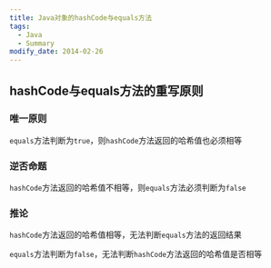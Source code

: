 ```yaml
---
title: Java对象的hashCode与equals方法
tags: 
  - Java
  - Summary
modify_date: 2014-02-26
---
```


## hashCode与equals方法的重写原则

<!--more-->

### 唯一原则

`equals`方法判断为`true`，则`hashCode`方法返回的哈希值也必须相等

### 逆否命题

`hashCode`方法返回的哈希值不相等，则`equals`方法必须判断为`false`

### 推论

`hashCode`方法返回的哈希值相等，无法判断`equals`方法的返回结果

`equals`方法判断为`false`，无法判断`hashCode`方法返回的哈希值是否相等